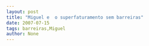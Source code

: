 ```yaml
---
layout: post
title: "Miguel e  o superfaturamento sem barreiras"
date: 2007-07-15
tags: barreiras,Miguel
author: None
---
```

 